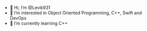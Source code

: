 - 👋 Hi, I’m @Levik931
- 👀 I’m interested in Object Oriented Programming, C++, Swift and DevOps
- 🌱 I’m currently learning C++


<!---
Levik931/Levik931 is a ✨ special ✨ repository because its `README.md` (this file) appears on your GitHub profile.
You can click the Preview link to take a look at your changes.
--->

